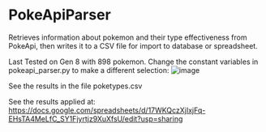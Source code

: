 # PokeApiParser
Retrieves information about pokemon and their type effectiveness from PokeApi, then writes it to a CSV file for import to database or spreadsheet. 


Last Tested on Gen 8 with 898 pokemon. Change the constant variables in pokeapi_parser.py to make a different selection:
![image](https://user-images.githubusercontent.com/2254337/119544294-da946d00-bd91-11eb-9519-7ce907070a93.png)



See the results in the file poketypes.csv

See the results applied at: https://docs.google.com/spreadsheets/d/17WKQczXjIxjFq-EHsTA4MeLfC_SY1Fjyrtjz9XuXfsU/edit?usp=sharing
